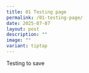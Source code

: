 ```yaml
---
title: 01 Testing page
permalink: /01-testing-page/
date: 2025-07-07
layout: post
description: ""
image: ""
variant: tiptap
---
```

<p>Testing to save</p>